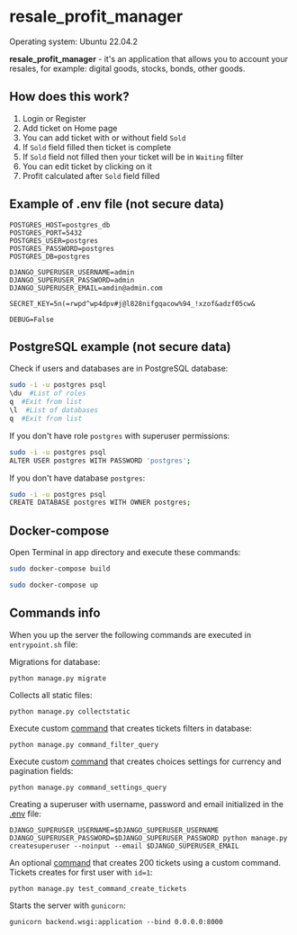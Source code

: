 # resale_profit_manager
Operating system: Ubuntu 22.04.2

**resale_profit_manager** - it's an application that allows you to account your resales, for example: digital goods, stocks, bonds, other goods.
## How does this work?
1. Login or Register
2. Add ticket on Home page
3. You can add ticket with or without field `Sold`
4. If `Sold` field filled then ticket is complete
5. If `Sold` field not filled then your ticket will be in `Waiting` filter
6. You can edit ticket by clicking on it
7. Profit calculated after `Sold` field filled
## Example of .env file (not secure data)
```env
POSTGRES_HOST=postgres_db
POSTGRES_PORT=5432
POSTGRES_USER=postgres
POSTGRES_PASSWORD=postgres
POSTGRES_DB=postgres

DJANGO_SUPERUSER_USERNAME=admin
DJANGO_SUPERUSER_PASSWORD=admin
DJANGO_SUPERUSER_EMAIL=amdin@admin.com

SECRET_KEY=5n(=rwpd^wp4dpv#j@l828nifgqacow%94_!xzof&adzf05cw&

DEBUG=False
```
## PostgreSQL example (not secure data)
Check if users and databases are in PostgreSQL database:
```bash
sudo -i -u postgres psql
\du  #List of roles
q  #Exit from list
\l  #List of databases
q  #Exit from list
```
If you don't have role `postgres` with superuser permissions:
```bash
sudo -i -u postgres psql
ALTER USER postgres WITH PASSWORD 'postgres';
```
If you don't have database `postgres`:
```bash
sudo -i -u postgres psql
CREATE DATABASE postgres WITH OWNER postgres;
```
## Docker-compose
Open Terminal in app directory and execute these commands:
```bash
sudo docker-compose build
```
```bash
sudo docker-compose up
```
## Commands info
When you up the server the following commands are executed in `entrypoint.sh` file:

Migrations for database:

```python manage.py migrate```

Collects all static files:

```python manage.py collectstatic```

Execute custom [command](https://github.com/Koljisae/resale_profit_manager/blob/main/backend/accounting/management/commands/command_filter_query.py) that creates tickets filters in database:

```python manage.py command_filter_query```

Execute custom [command](https://github.com/Koljisae/resale_profit_manager/blob/main/backend/user/management/commands/command_settings_query.py) that creates choices settings for currency and pagination fields:

```python manage.py command_settings_query```

Creating a superuser with username, password and email initialized in the [.env](https://github.com/Koljisae/resale_profit_manager/blob/main/.env) file:
```
DJANGO_SUPERUSER_USERNAME=$DJANGO_SUPERUSER_USERNAME DJANGO_SUPERUSER_PASSWORD=$DJANGO_SUPERUSER_PASSWORD python manage.py createsuperuser --noinput --email $DJANGO_SUPERUSER_EMAIL
```

An optional [command](https://github.com/Koljisae/resale_profit_manager/blob/main/backend/user/management/commands/test_command_create_tickets.py) that creates 200 tickets using a custom command. Tickets creates for first user with `id=1`:

```python manage.py test_command_create_tickets```

Starts the server with `gunicorn`:

```gunicorn backend.wsgi:application --bind 0.0.0.0:8000```
